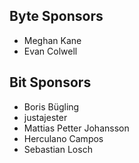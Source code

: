 ## Byte Sponsors

- Meghan Kane
- Evan Colwell

## Bit Sponsors

- Boris Bügling
- justajester
- Mattias Petter Johansson
- Herculano Campos
- Sebastian Losch
